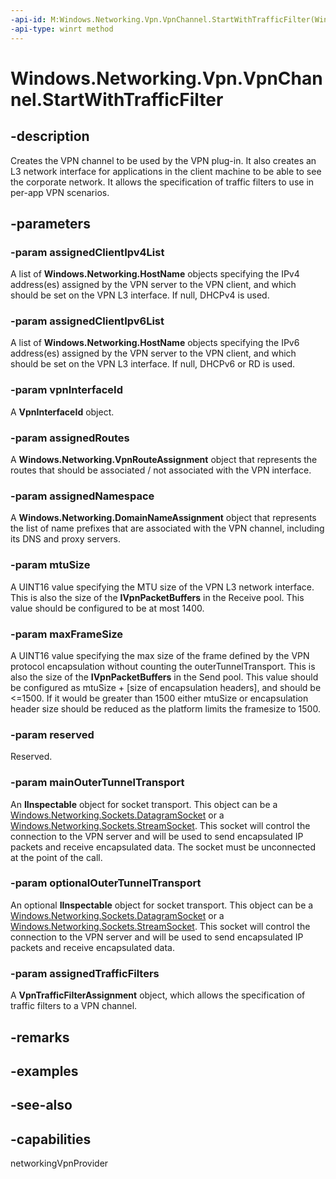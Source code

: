 ```yaml
---
-api-id: M:Windows.Networking.Vpn.VpnChannel.StartWithTrafficFilter(Windows.Foundation.Collections.IVectorView{Windows.Networking.HostName},Windows.Foundation.Collections.IVectorView{Windows.Networking.HostName},Windows.Networking.Vpn.VpnInterfaceId,Windows.Networking.Vpn.VpnRouteAssignment,Windows.Networking.Vpn.VpnDomainNameAssignment,System.UInt32,System.UInt32,System.Boolean,System.Object,System.Object,Windows.Networking.Vpn.VpnTrafficFilterAssignment)
-api-type: winrt method
---
```


<!-- Method syntax
public void StartWithTrafficFilter(Windows.Foundation.Collections.IVectorView<Windows.Networking.HostName> assignedClientIpv4List, Windows.Foundation.Collections.IVectorView<Windows.Networking.HostName> assignedClientIpv6List, Windows.Networking.Vpn.VpnInterfaceId vpnInterfaceId, Windows.Networking.Vpn.VpnRouteAssignment assignedRoutes, Windows.Networking.Vpn.VpnDomainNameAssignment assignedNamespace, System.UInt32 mtuSize, System.UInt32 maxFrameSize, System.Boolean reserved, System.Object mainOuterTunnelTransport, System.Object optionalOuterTunnelTransport, Windows.Networking.Vpn.VpnTrafficFilterAssignment assignedTrafficFilters)
-->

# Windows.Networking.Vpn.VpnChannel.StartWithTrafficFilter

## -description
Creates the VPN channel to be used by the VPN plug-in. It also creates an L3 network interface for applications in the client machine to be able to see the corporate network. It allows the specification of traffic filters to use in per-app VPN scenarios.

## -parameters
### -param assignedClientIpv4List
A list of **Windows.Networking.HostName** objects specifying the IPv4 address(es) assigned by the VPN server to the VPN client, and which should be set on the VPN L3 interface. If null, DHCPv4 is used.

### -param assignedClientIpv6List
A list of **Windows.Networking.HostName** objects specifying the IPv6 address(es) assigned by the VPN server to the VPN client, and which should be set on the VPN L3 interface. If null, DHCPv6 or RD is used.

### -param vpnInterfaceId
A **VpnInterfaceId** object.

### -param assignedRoutes
A **Windows.Networking.VpnRouteAssignment** object that represents the routes that should be associated / not associated with the VPN interface.

### -param assignedNamespace
A **Windows.Networking.DomainNameAssignment** object that represents the list of name prefixes that are associated with the VPN channel, including its DNS and proxy servers.

### -param mtuSize
A UINT16 value specifying the MTU size of the VPN L3 network interface. This is also the size of the **IVpnPacketBuffers** in the Receive pool. This value should be configured to be at most 1400.

### -param maxFrameSize
A UINT16 value specifying the max size of the frame defined by the VPN protocol encapsulation without counting the outerTunnelTransport. This is also the size of the **IVpnPacketBuffers** in the Send pool. This value should be configured as mtuSize + [size of encapsulation headers], and should be <=1500. If it would be greater than 1500 either mtuSize or encapsulation header size should be reduced as the platform limits the framesize to 1500.

### -param reserved
Reserved.

### -param mainOuterTunnelTransport
An **IInspectable** object for socket transport. This object can be a [Windows.Networking.Sockets.DatagramSocket](/uwp/api/windows.networking.sockets.datagramsocket) or a [Windows.Networking.Sockets.StreamSocket](/uwp/api/windows.networking.sockets.streamsocket). This socket will control the connection to the VPN server and will be used to send encapsulated IP packets and receive encapsulated data. The socket must be unconnected at the point of the call.

### -param optionalOuterTunnelTransport
An optional **IInspectable** object for socket transport. This object can be a [Windows.Networking.Sockets.DatagramSocket](/uwp/api/windows.networking.sockets.datagramsocket) or a [Windows.Networking.Sockets.StreamSocket](/uwp/api/windows.networking.sockets.streamsocket). This socket will control the connection to the VPN server and will be used to send encapsulated IP packets and receive encapsulated data.

### -param assignedTrafficFilters
A **VpnTrafficFilterAssignment** object, which allows the specification of traffic filters to a VPN channel.

## -remarks

## -examples

## -see-also

## -capabilities
networkingVpnProvider
